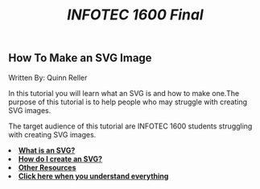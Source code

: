 <!DOCTYPE html>
<html>
    
<body>
    <header>
        <h1><b><i>INFOTEC 1600 Final</i></b></h1>
    </header>
    <main>
        <section>
            <h2>How To Make an SVG Image</h2>
            <p>Written By: Quinn Reller</p>
            <p>In this tutorial you will learn what an SVG is and how to make one.The purpose of this tutorial is to help people who may struggle with creating SVG images.</p>
            <p>The target audience of this tutorial are INFOTEC 1600 students struggling with creating SVG images.</p>
            <li>
                <a href="SVGInfo.md"><b>What is an SVG?</b></a>
            </li>
            <li>
                <a href="SVGCreation.md"><b>How do I create an SVG?</b></a>
            </li>
            <li>
                <a href="Resources.md"><b>Other Resources</b></a>
            </li>
            <li>
                <a href="Congrats.md"><b>Click here when you understand everything</b></a>
            </li>
        </section>
    </main>
</body>
